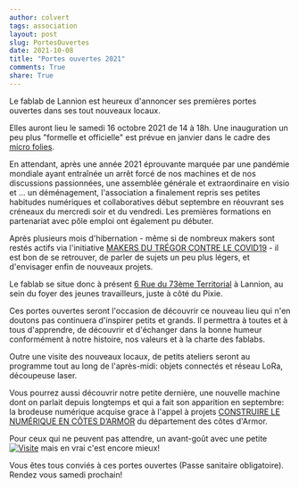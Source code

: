 ```yaml
---
author: colvert
tags: association
layout: post
slug: PortesOuvertes
date: 2021-10-08
title: "Portes ouvertes 2021"
comments: True
share: True
---
```


Le fablab de Lannion est heureux d'annoncer ses premières portes ouvertes dans ses tout nouveaux locaux.

Elles auront lieu le samedi 16 octobre 2021 de 14 à 18h.
Une inauguration un peu plus "formelle et officielle" est prévue en janvier dans le cadre des [micro folies](https://www.lannion.bzh/micro-folie).

En attendant, après une année 2021 éprouvante marquée par une pandémie mondiale ayant entraînée un arrêt forcé de nos machines et de nos discussions passionnées,
une assemblée générale et extraordinaire en visio et ... un déménagement, l'association a finalement repris ses petites habitudes numériques et collaboratives
début septembre en réouvrant ses créneaux du mercredi soir et du vendredi. Les premières formations en partenariat avec pôle emploi ont également pu débuter.

Après plusieurs mois d'hibernation - même si de nombreux makers sont restés actifs via l'initiative [MAKERS DU TRÉGOR CONTRE LE COVID19](http://www.fablab-lannion.org/covid19) -
il est bon de se retrouver, de parler de sujets un peu plus légers, et d'envisager enfin de nouveaux projets.

Le fablab se situe donc à présent [6 Rue du 73ème Territorial](https://www.openstreetmap.org/search?whereami=1&query=48.72870%2C-3.46315#map=19/48.72869/-3.46314)
à Lannion, au sein du foyer des jeunes travailleurs, juste à côté du Pixie.

Ces portes ouvertes seront l'occasion de découvrir ce nouveau lieu qui n'en doutons pas continuera d'inspirer petits et grands. 
Il permettra à toutes et à tous d'apprendre, de découvrir et d'échanger dans la bonne humeur conformément à notre histoire, nos valeurs et à la charte des fablabs.

Outre une visite des nouveaux locaux, de petits ateliers seront au programme tout au long de l'après-midi: objets connectés et réseau LoRa, découpeuse laser.

Vous pourrez aussi découvrir notre petite dernière, une nouvelle machine dont on parlait depuis longtemps et qui a fait son apparition en septembre:
la brodeuse numérique acquise grace à l'appel à projets [CONSTRUIRE LE NUMÉRIQUE EN CÔTES D’ARMOR](https://cotesdarmor.fr/numerique) 
du département des côtes d'Armor.

Pour ceux qui ne peuvent pas attendre, un avant-goût avec une petite [![Visite](http://www.fablab-lannion.org/images/posts/nouveau_fablab.png)](https://youtu.be/I8Sgo-h6Xg0)
mais en vrai c'est encore mieux!

Vous êtes tous conviés à ces portes ouvertes (Passe sanitaire obligatoire).
Rendez vous samedi prochain!
